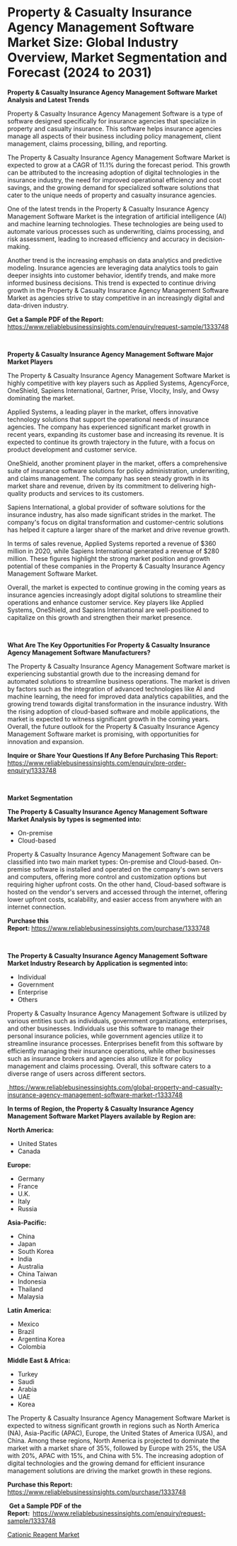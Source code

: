 <p><h1>Property & Casualty Insurance Agency Management Software Market Size: Global Industry Overview, Market Segmentation and Forecast (2024 to 2031)</h1></p><p><strong>Property & Casualty Insurance Agency Management Software Market Analysis and Latest Trends</strong></p>
<p><p>Property & Casualty Insurance Agency Management Software is a type of software designed specifically for insurance agencies that specialize in property and casualty insurance. This software helps insurance agencies manage all aspects of their business including policy management, client management, claims processing, billing, and reporting.</p><p>The Property & Casualty Insurance Agency Management Software Market is expected to grow at a CAGR of 11.1% during the forecast period. This growth can be attributed to the increasing adoption of digital technologies in the insurance industry, the need for improved operational efficiency and cost savings, and the growing demand for specialized software solutions that cater to the unique needs of property and casualty insurance agencies.</p><p>One of the latest trends in the Property & Casualty Insurance Agency Management Software Market is the integration of artificial intelligence (AI) and machine learning technologies. These technologies are being used to automate various processes such as underwriting, claims processing, and risk assessment, leading to increased efficiency and accuracy in decision-making.</p><p>Another trend is the increasing emphasis on data analytics and predictive modeling. Insurance agencies are leveraging data analytics tools to gain deeper insights into customer behavior, identify trends, and make more informed business decisions. This trend is expected to continue driving growth in the Property & Casualty Insurance Agency Management Software Market as agencies strive to stay competitive in an increasingly digital and data-driven industry.</p></p>
<p><strong>Get a Sample PDF of the Report:&nbsp;</strong> <a href="https://www.reliablebusinessinsights.com/enquiry/request-sample/1333748">https://www.reliablebusinessinsights.com/enquiry/request-sample/1333748</a></p>
<p>&nbsp;</p>
<p><strong>Property & Casualty Insurance Agency Management Software Major Market Players</strong></p>
<p><p>The Property & Casualty Insurance Agency Management Software Market is highly competitive with key players such as Applied Systems, AgencyForce, OneShield, Sapiens International, Gartner, Prise, Vlocity, Insly, and Owsy dominating the market.</p><p>Applied Systems, a leading player in the market, offers innovative technology solutions that support the operational needs of insurance agencies. The company has experienced significant market growth in recent years, expanding its customer base and increasing its revenue. It is expected to continue its growth trajectory in the future, with a focus on product development and customer service.</p><p>OneShield, another prominent player in the market, offers a comprehensive suite of insurance software solutions for policy administration, underwriting, and claims management. The company has seen steady growth in its market share and revenue, driven by its commitment to delivering high-quality products and services to its customers.</p><p>Sapiens International, a global provider of software solutions for the insurance industry, has also made significant strides in the market. The company's focus on digital transformation and customer-centric solutions has helped it capture a larger share of the market and drive revenue growth.</p><p>In terms of sales revenue, Applied Systems reported a revenue of $360 million in 2020, while Sapiens International generated a revenue of $280 million. These figures highlight the strong market position and growth potential of these companies in the Property & Casualty Insurance Agency Management Software Market.</p><p>Overall, the market is expected to continue growing in the coming years as insurance agencies increasingly adopt digital solutions to streamline their operations and enhance customer service. Key players like Applied Systems, OneShield, and Sapiens International are well-positioned to capitalize on this growth and strengthen their market presence.</p></p>
<p>&nbsp;</p>
<p><strong>What Are The Key Opportunities For Property & Casualty Insurance Agency Management Software Manufacturers?</strong></p>
<p><p>The Property & Casualty Insurance Agency Management Software market is experiencing substantial growth due to the increasing demand for automated solutions to streamline business operations. The market is driven by factors such as the integration of advanced technologies like AI and machine learning, the need for improved data analytics capabilities, and the growing trend towards digital transformation in the insurance industry. With the rising adoption of cloud-based software and mobile applications, the market is expected to witness significant growth in the coming years. Overall, the future outlook for the Property & Casualty Insurance Agency Management Software market is promising, with opportunities for innovation and expansion.</p></p>
<p><strong>Inquire or Share Your Questions If Any Before Purchasing This Report:</strong> <a href="https://www.reliablebusinessinsights.com/enquiry/pre-order-enquiry/1333748">https://www.reliablebusinessinsights.com/enquiry/pre-order-enquiry/1333748</a></p>
<p>&nbsp;</p>
<p><strong>Market Segmentation</strong></p>
<p><strong>The Property & Casualty Insurance Agency Management Software Market Analysis by types is segmented into:</strong></p>
<p><ul><li>On-premise</li><li>Cloud-based</li></ul></p>
<p><p>Property & Casualty Insurance Agency Management Software can be classified into two main market types: On-premise and Cloud-based. On-premise software is installed and operated on the company's own servers and computers, offering more control and customization options but requiring higher upfront costs. On the other hand, Cloud-based software is hosted on the vendor's servers and accessed through the internet, offering lower upfront costs, scalability, and easier access from anywhere with an internet connection.</p></p>
<p><strong>Purchase this Report:&nbsp;</strong><a href="https://www.reliablebusinessinsights.com/purchase/1333748">https://www.reliablebusinessinsights.com/purchase/1333748</a></p>
<p>&nbsp;</p>
<p><strong>The Property & Casualty Insurance Agency Management Software Market Industry Research by Application is segmented into:</strong></p>
<p><ul><li>Individual</li><li>Government</li><li>Enterprise</li><li>Others</li></ul></p>
<p><p>Property & Casualty Insurance Agency Management Software is utilized by various entities such as individuals, government organizations, enterprises, and other businesses. Individuals use this software to manage their personal insurance policies, while government agencies utilize it to streamline insurance processes. Enterprises benefit from this software by efficiently managing their insurance operations, while other businesses such as insurance brokers and agencies also utilize it for policy management and claims processing. Overall, this software caters to a diverse range of users across different sectors.</p></p>
<p><a href="https://www.reliablebusinessinsights.com/global-property-and-casualty-insurance-agency-management-software-market-r1333748">&nbsp;https://www.reliablebusinessinsights.com/global-property-and-casualty-insurance-agency-management-software-market-r1333748</a></p>
<p><strong>In terms of Region, the Property & Casualty Insurance Agency Management Software Market Players available by Region are:</strong></p>
<p>
    <p> <strong> North America: </strong>
        <ul>
            <li>United States</li>
            <li>Canada</li>
        </ul>
        </p> 
    <p> <strong> Europe: </strong>
        <ul>
            <li>Germany</li>
            <li>France</li>
            <li>U.K.</li>
            <li>Italy</li>
            <li>Russia</li>
        </ul>
        </p> 
    <p> <strong> Asia-Pacific: </strong>
        <ul>
            <li>China</li>
            <li>Japan</li>
            <li>South Korea</li>
            <li>India</li>
            <li>Australia</li>
            <li>China Taiwan</li>
            <li>Indonesia</li>
            <li>Thailand</li>
            <li>Malaysia</li>
        </ul>
        </p> 
    <p> <strong> Latin America: </strong>
        <ul>
            <li>Mexico</li>
            <li>Brazil</li>
            <li>Argentina Korea</li>
            <li>Colombia</li>
        </ul>
        </p> 
    <p> <strong> Middle East & Africa: </strong>
        <ul>
            <li>Turkey</li>
            <li>Saudi</li>
            <li>Arabia</li>
            <li>UAE</li>
            <li>Korea</li>
        </ul>
    </p>
    </p>
<p><p>The Property & Casualty Insurance Agency Management Software Market is expected to witness significant growth in regions such as North America (NA), Asia-Pacific (APAC), Europe, the United States of America (USA), and China. Among these regions, North America is projected to dominate the market with a market share of 35%, followed by Europe with 25%, the USA with 20%, APAC with 15%, and China with 5%. The increasing adoption of digital technologies and the growing demand for efficient insurance management solutions are driving the market growth in these regions.</p></p>
<p><strong>Purchase this Report: </strong><a href="https://www.reliablebusinessinsights.com/purchase/1333748">https://www.reliablebusinessinsights.com/purchase/1333748</a></p>
<p>&nbsp;<strong>Get a Sample PDF of the Report:&nbsp;&nbsp;</strong><a href="https://www.reliablebusinessinsights.com/enquiry/request-sample/1333748">https://www.reliablebusinessinsights.com/enquiry/request-sample/1333748</a></p>
<p><strong></strong></p>
<p><p><a href="https://view.publitas.com/reportprime-1/analyzing-cationic-reagent-market-global-industry-perspective-and-forecast-2024-to-2031/">Cationic Reagent Market</a></p></p>